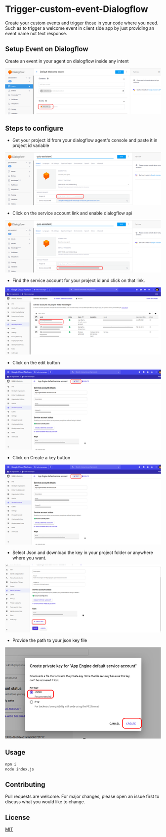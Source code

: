 # Trigger-custom-event-Dialogflow
Create your custom events and trigger those in your code where you need. Such as to trigger a welcome event in client side app by just providing an event name not text response.

## Setup Event on Dialogflow
Create an event in your agent on dialogflow inside any intent

![](/images/image1.png)

## Steps to configure
- Get your project id from your dialogflow agent's console and paste it in project id variable

![](/images/image2.png)

- Click on the service account link and enable dialogflow api

![](/images/image3.png)

- Find the service account for your project id and click on that link.

![](/images/image4.png)

- Click on the edit button

![](/images/image5.png)

- Click on Create a key button

![](/images/image5.png)

- Select Json and download the key in your project folder or anywhere where you want.

![](/images/image6.png)

- Provide the path to your json key file

![](/images/image7.png)

## Usage
```
npm i
node index.js
```

## Contributing
Pull requests are welcome. For major changes, please open an issue first to discuss what you would like to change.


## License
[MIT](https://choosealicense.com/licenses/mit/)

